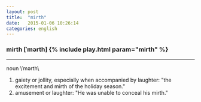 ```yaml
---
layout: post
title:  "mirth"
date:   2015-01-06 10:26:14 
categories: english
---
```

### mirth [ˈmərth] {% include play.html param="mirth" %}
-----------
noun \ˈmərth\
1. gaiety or jollity, especially when accompanied by laughter:
"the excitement and mirth of the holiday season."
2. amusement or laughter:
"He was unable to conceal his mirth."
